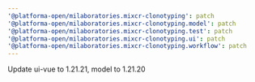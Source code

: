 ```yaml
---
'@platforma-open/milaboratories.mixcr-clonotyping': patch
'@platforma-open/milaboratories.mixcr-clonotyping.model': patch
'@platforma-open/milaboratories.mixcr-clonotyping.test': patch
'@platforma-open/milaboratories.mixcr-clonotyping.ui': patch
'@platforma-open/milaboratories.mixcr-clonotyping.workflow': patch
---
```


Update ui-vue to 1.21.21, model to 1.21.20
